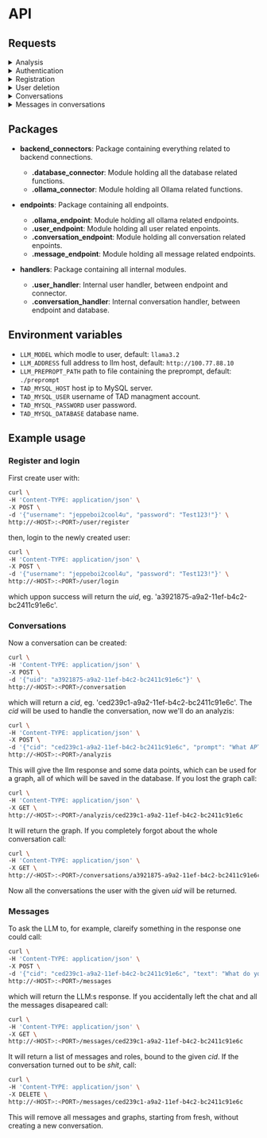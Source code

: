 # API

## Requests

<details>

<summary>Analysis</summary>

### POST

sends a question to the llm and gives the llm response as a response.

    http://<HOST>:<PORT>/analyzis

#### Request body

```json
{
    "prompt": "<PROMPT>",
    "cid": "<CONVERSATION_ID"
}
```

#### Response body

```json
{
	"response": "<LLM_RESPONSE>",
	"mesage": "<RESONSE_MESSAGE>",
	"data_points": {
		"ENTRY_2": "<FLOAT>",
		"ENRTY_1": "<FLOAT>"
	}
}
```

#### Failed

```json
{
    "mesage": "<RESONSE_MESSAGE>"
} 
```

### GET

Get graph from previous analyzis call.

    http://<HOST>:<PORT>/analyzis/<CONVERSATION_ID>

#### Response body

```json
{
	"mesage": "<RESONSE_MESSAGE>",
	"data_points": {
		"ENTRY_2": "<FLOAT>",
		"ENRTY_1": "<FLOAT>"
	}
}
```

#### Failed

```json
{
    "mesage": "<RESONSE_MESSAGE>"
} 
```

</details>
<details>

<summary>Authentication</summary>

### POST

Signs the user in and returns their UID.

    http://<HOST>:<PORT>/user/login

#### Request body

```json
{
    "username": "<username>",
    "password": "<password>"
}
```

#### Response body

```json
{
    "mesage": "<RESONSE_MESSAGE>",
    "uid": "<user id>"
}
```

#### Failed

```json
{
    "mesage": "<RESONSE_MESSAGE>"
}
```


</details>
<details>

<summary>Registration</summary>

### POST

Registers a new user.

    http://<HOST>:<PORT>/user/register

#### Request body

```json
{
    "username": "<username>",
    "password": "<password>"
}
```

#### Response body

```json
{
    "mesage": "<RESONSE_MESSAGE>"
}
```

#### Failed

```json
{
    "mesage": "<ERROR_MESSAGE>"
}
```

</details>

<details>

<summary>User deletion</summary>

### DELETE

Deletes a user and all conversations.

    http://<HOST>:<PORT>/user/<UID>

#### Request body

```json
{
    "username": "<username>",
    "password": "<password>"
}
```

#### Response body

```json
{
    "mesage": "<RESONSE_MESSAGE>"
}
```

#### Failed

```json
{
    "mesage": "<ERROR_MESSAGE>"
}
```

</details>


<details>

<summary>Conversations</summary>

### POST

Create a new conversation.

    http://<HOST>:<PORT>/conversations

#### Request body

```json
{
    "uid": "<USER_ID>",
    "title": "TITLE"
}
```

#### Response body

```json
{
    "mesage": "<RESONSE_MESSAGE>"
    "cid": "<CONVERSATION_ID>"
}
```

#### Failed

```json
{
    "mesage": "<ERROR_MESSAGE>"
}
```

### GET

Get all user conversations.

    http://<HOST>:<PORT>/conversation/<USER_ID>

#### Response body

```json
{
    "mesage": "<RESONSE_MESSAGE>"
    "conversations": {
        "<CONVERSATION_ID_1>": "<CONVERSATION_TITLE_1>",
        "<CONVERSATION_ID_2>": "<CONVERSATION_TITLE_2>"
    }
}
```

#### Failed

```json
{
    "mesage": "<ERROR_MESSAGE>"
}
```

</details>

<details>

<summary>Messages in conversations</summary>

Adds a message to an already existing conversation.

### POST

    http://<HOST>:<PORT>/messages

#### Request body

```json
{
    "cid": "<CONVERSATION_ID>",
    "text": "<TEXT>"
}
```

#### Response body

```json
{
    "mesage": "success",
    "response": "<LLM_RESPONSE>"
}
```

#### Failed

```json
{
    "mesage": "<ERROR_MESSAGE>"
}
```

### GET

Get all messages for a conversation.

    http://<HOST>:<PORT>/messages/<CONVERSATION_ID>

#### Response body

```json
{
    "mesage": "success",
    "data_points": {
		"ENTRY_2": "<FLOAT>",
		"ENRTY_1": "<FLOAT>"
	}
    "conversation_history": [
        {
            "role": "<SENDER_ROLE_1>",
            "text": "<MESSAGE_TEXT_1>"
        },
        {
            "role": "<SENDER_ROLE_2>",
            "text": "<MESSAGE_TEXT_2>"
        }
    ]
}
```

#### Failed

```json
{
    "mesage": "<ERROR_MESSAGE>"
}
```

### DELETE

Removes all messages and the graph for a conversation.

    http://<HOST>:<PORT>/messages/<CONVERSATION_ID>

#### Response body

```json
{
    "mesage": "success"
}
```

#### Failed

```json
{
    "mesage": "<ERROR_MESSAGE>"
}
```

</details>

## Packages

- **backend_connectors**: Package containing everything related to backend connections.
    - **.database_connector**: Module holding all the database related functions.
    - **.ollama_connector**: Module holding all Ollama related functions.

- **endpoints**: Package containing all endpoints.
    - **.ollama_endpoint**: Module holding all ollama related endpoints.
    - **.user_endpoint**: Module holding all user related enpoints.
    - **.conversation_endpoint**: Module holding all conversation related enpoints.
    - **.message_endpoint**: Module holding all message related endpoints.

- **handlers**: Package containing all internal modules.
    - **.user_handler**: Internal user handler, between endpoint and connector.
    - **.conversation_handler**: Internal conversation handler, between endpoint and database.
 
## Environment variables

- `LLM_MODEL` which modle to user, default: `llama3.2`
- `LLM_ADDRESS` full address to llm host, default: `http://100.77.88.10`
- `LLM_PREPROPT_PATH` path to file containing the preprompt, default: `./preprompt`
- `TAD_MYSQL_HOST` host ip to MySQL server.
- `TAD_MYSQL_USER` username of TAD managment account.
- `TAD_MYSQL_PASSWORD` user password.
- `TAD_MYSQL_DATABASE` database name.

## Example usage

### Register and login

First create user with:

``` bash
curl \
-H 'Content-TYPE: application/json' \
-X POST \
-d '{"username": "jeppeboi2cool4u", "password": "Test123!"}' \
http://<HOST>:<PORT>/user/register
```

then, login to the newly created user:

``` bash
curl \
-H 'Content-TYPE: application/json' \
-X POST \
-d '{"username": "jeppeboi2cool4u", "password": "Test123!"}' \
http://<HOST>:<PORT>/user/login
```

which uppon success will return the *uid*, eg. 'a3921875-a9a2-11ef-b4c2-bc2411c91e6c'.

### Conversations

Now a conversation can be created:

``` bash
curl \
-H 'Content-TYPE: application/json' \
-X POST \
-d '{"uid": "a3921875-a9a2-11ef-b4c2-bc2411c91e6c"}' \
http://<HOST>:<PORT>/conversation
```

which will return a *cid*, eg. 'ced239c1-a9a2-11ef-b4c2-bc2411c91e6c'. The *cid* will be used to handle the conversation, now we'll do an analyzis:

``` bash
curl \
-H 'Content-TYPE: application/json' \
-X POST \
-d '{"cid": "ced239c1-a9a2-11ef-b4c2-bc2411c91e6c", "prompt": "What APT is could be responsible for an attack that includes: Adversaries may encrypt data on target systems or on large numbers of systems in a network to interrupt availability to system and network resources."}' \
http://<HOST>:<PORT>/analyzis
```

This will give the llm response and some data points, which can be used for a graph, all of which will be saved in the database. If you lost the graph call:

``` bash
curl \
-H 'Content-TYPE: application/json' \
-X GET \
http://<HOST>:<PORT>/analyzis/ced239c1-a9a2-11ef-b4c2-bc2411c91e6c
```

It will return the graph. If you completely forgot about the whole conversation call:

``` bash
curl \
-H 'Content-TYPE: application/json' \
-X GET \
http://<HOST>:<PORT>/conversations/a3921875-a9a2-11ef-b4c2-bc2411c91e6c
```

Now all the conversations the user with the given *uid* will be returned.

### Messages

To ask the LLM to, for example, clareify something in the response one could call:

``` bash
curl \
-H 'Content-TYPE: application/json' \
-X POST \
-d '{"cid": "ced239c1-a9a2-11ef-b4c2-bc2411c91e6c", "text": "What do you mean?"}' \
http://<HOST>:<PORT>/messages
```

which will return the LLM:s response. If you accidentally left the chat and all the messages disapeared call:

``` bash
curl \
-H 'Content-TYPE: application/json' \
-X GET \
http://<HOST>:<PORT>/messages/ced239c1-a9a2-11ef-b4c2-bc2411c91e6c
```

It will return a list of messages and roles, bound to the given *cid*. If the conversation turned out to be *shit*, call:

``` bash
curl \
-H 'Content-TYPE: application/json' \
-X DELETE \
http://<HOST>:<PORT>/messages/ced239c1-a9a2-11ef-b4c2-bc2411c91e6c
```

This will remove all messages and graphs, starting from fresh, without creating a new conversation.

